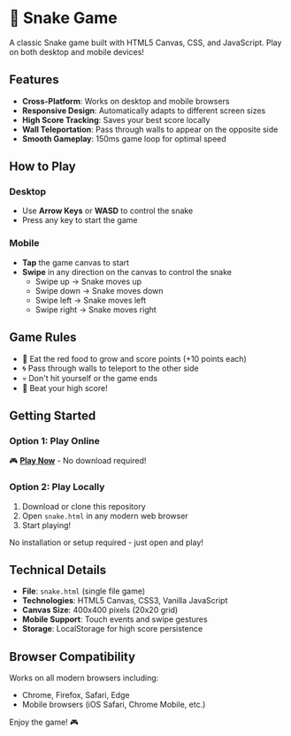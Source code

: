 # 🐍 Snake Game

A classic Snake game built with HTML5 Canvas, CSS, and JavaScript. Play on both desktop and mobile devices!

## Features

- **Cross-Platform**: Works on desktop and mobile browsers
- **Responsive Design**: Automatically adapts to different screen sizes
- **High Score Tracking**: Saves your best score locally
- **Wall Teleportation**: Pass through walls to appear on the opposite side
- **Smooth Gameplay**: 150ms game loop for optimal speed

## How to Play

### Desktop
- Use **Arrow Keys** or **WASD** to control the snake
- Press any key to start the game

### Mobile
- **Tap** the game canvas to start
- **Swipe** in any direction on the canvas to control the snake
  - Swipe up → Snake moves up
  - Swipe down → Snake moves down
  - Swipe left → Snake moves left
  - Swipe right → Snake moves right

## Game Rules

- 🍎 Eat the red food to grow and score points (+10 points each)
- 🌀 Pass through walls to teleport to the other side
- 💀 Don't hit yourself or the game ends
- 🎉 Beat your high score!

## Getting Started

### Option 1: Play Online
🎮 **[Play Now](https://cc-shekher.github.io/snake-game/snake.html)** - No download required!

### Option 2: Play Locally
1. Download or clone this repository
2. Open `snake.html` in any modern web browser
3. Start playing!

No installation or setup required - just open and play!

## Technical Details

- **File**: `snake.html` (single file game)
- **Technologies**: HTML5 Canvas, CSS3, Vanilla JavaScript
- **Canvas Size**: 400x400 pixels (20x20 grid)
- **Mobile Support**: Touch events and swipe gestures
- **Storage**: LocalStorage for high score persistence

## Browser Compatibility

Works on all modern browsers including:
- Chrome, Firefox, Safari, Edge
- Mobile browsers (iOS Safari, Chrome Mobile, etc.)

Enjoy the game! 🎮
